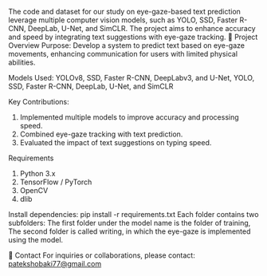 The code and dataset for our study on eye-gaze-based text prediction leverage multiple computer vision models, such as YOLO, SSD, Faster R-CNN, DeepLab, U-Net, and SimCLR. The project aims to enhance accuracy and speed by integrating text suggestions with eye-gaze tracking.
🧠 Project Overview
Purpose: Develop a system to predict text based on eye-gaze movements, enhancing communication for users with limited physical abilities.

Models Used: YOLOv8, SSD, Faster R-CNN, DeepLabv3, and U-Net, YOLO, SSD, Faster R-CNN, DeepLab, U-Net, and SimCLR


Key Contributions:

  1. Implemented multiple models to improve accuracy and processing speed.
  2. Combined eye-gaze tracking with text prediction.
  3. Evaluated the impact of text suggestions on typing speed.

Requirements
  1. Python 3.x
  2. TensorFlow / PyTorch
  3. OpenCV
  4. dlib

     
Install dependencies:
pip install -r requirements.txt
Each folder contains two subfolders: The first folder under the model name is the folder of training, 
The second folder is called writing, in which the eye-gaze is implemented using the model.

📧 Contact
For inquiries or collaborations, please contact: patekshobaki77@gmail.com
